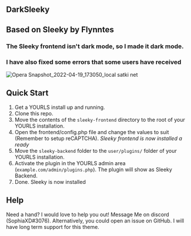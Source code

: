 ## DarkSleeky

## Based on Sleeky by Flynntes

### The Sleeky frontend isn't dark mode, so I made it dark mode.

### I have also fixed some errors that some users have received 

![Opera Snapshot_2022-04-19_173050_local satki net](https://user-images.githubusercontent.com/61561333/164122994-384b5b1f-d217-4aaf-9e7b-ef4c94139535.png)


## Quick Start
1. Get a YOURLS install up and running.
2. Clone this repo.
2. Move the contents of the `sleeky-frontend` directory to the root of your YOURLS installation.
3. Open the frontend/config.php file and change the values to suit (Remember to setup reCAPTCHA).
*Sleeky frontend is now installed a ready*
4. Move the `sleeky-backend` folder to the `user/plugins/` folder of your YOURLS installation.
5. Activate the plugin in the YOURLS admin area (`example.com/admin/plugins.php`). The plugin will show as Sleeky Backend.
6. Done. Sleeky is now installed


## Help
Need a hand? I would love to help you out! Message Me on discord (SophiaXD#3076). Alternatively, you could open an issue on GitHub.
I will have long term support for this theme.
